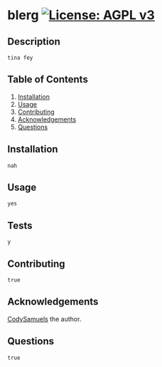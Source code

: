 
  # blerg [![License: AGPL v3](https://img.shields.io/badge/License-AGPL%20v3-blue.svg)](https://www.gnu.org/licenses/agpl-3.0) 

  ## Description
    tina fey
  
    

  ## Table of Contents
  
  1. [Installation](#Installation)
  2. [Usage](#Usage)
  3. [Contributing](#Contributing)
  4. [Acknowledgements](#Acknowledgements)
  5. [Questions](#Questions)

  

  ## Installation
  
    nah
  
  ## Usage
  
    yes
  
  ## Tests
  
    y
  
  ## Contributing
  
    true
  
  ## Acknowledgements
  
  [CodySamuels](https://www.github.com/CodySamuels) the author.

  ## Questions
  
    true

